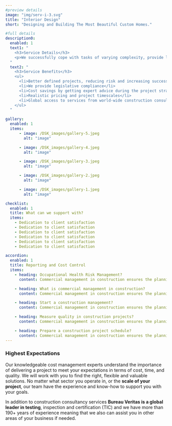 ```yaml
---
#preview details
image: "img/serv-i-3.svg"
title: "Interior Design"
short: "Designing and Building The Most Beautiful Custom Homes."

#full details
description0:
  enabled: 1
  text1: "
    <h3>Service Details</h3>
    <p>We successfully cope with tasks of varying complexity, provide long-term guarantees and regularly master new technologies. Our portfolio includes <span>dozens of successfully</span> completed projects of houses of different storeys, with high–quality finishes and good repairs. Building houses is our vocation!</p>
  "
  text2: "
    <h3>Service Benefits</h3>
    <ul>
      <li>Better defined projects, reducing risk and increasing success</li>
      <li>We provide legislative compliance</li>
      <li>Cost savings by getting expert advice during the project strategy and estimating</li>
      <li>Realistic pricing and project timescales</li>
      <li>Global access to services from world-wide construction consultancy</li>
    </ul>
  "

gallery: 
  enabled: 1
  items:
      - image: /DSK_images/gallery-5.jpeg
        alt: "image"

      - image: /DSK_images/gallery-4.jpeg
        alt: "image"

      - image: /DSK_images/gallery-3.jpeg
        alt: "image"

      - image: /DSK_images/gallery-2.jpeg
        alt: "image"

      - image: /DSK_images/gallery-1.jpeg
        alt: "image"          

checklist:
  enabled: 1
  title: What can we support with?
  items:
    - Dedication to client satisfaction
    - Dedication to client satisfaction
    - Dedication to client satisfaction
    - Dedication to client satisfaction
    - Dedication to client satisfaction
    - Dedication to client satisfaction

accordion:
  enabled: 1
  title: Reporting and Cost Control
  items:
    - heading: Occupational Health Risk Management?
      content: Commercial management in construction ensures the planning, execution, and coordination of a construction project from the start to finish. These are often for specific projects such as building or renovation projects that are sold or leased.

    - heading: What is commercial management in construction?
      content: Commercial management in construction ensures the planning, execution, and coordination of a construction project from the start to finish. These are often for specific projects such as building or renovation projects that are sold or leased.

    - heading: Start a construction management?
      content: Commercial management in construction ensures the planning, execution, and coordination of a construction project from the start to finish. These are often for specific projects such as building or renovation projects that are sold or leased.

    - heading: Measure quality in construction projects?
      content: Commercial management in construction ensures the planning, execution, and coordination of a construction project from the start to finish. These are often for specific projects such as building or renovation projects that are sold or leased.

    - heading: Prepare a construction project schedule?
      content: Commercial management in construction ensures the planning, execution, and coordination of a construction project from the start to finish. These are often for specific projects such as building or renovation projects that are sold or leased.
---
```


### Highest Expectations

Our knowledgeable cost management experts understand the importance of delivering a project to meet your expectations in terms of cost, time, and quality. We will work with you to find the right, flexible and valuable solutions. No matter what sector you operate in, or the **scale of your project**, our team have the experience and know-how to support you with your goals.

In addition to construction consultancy services **Bureau Veritas is a global leader in testing**, inspection and certification (TIC) and we have more than 190+ years of experience meaning that we also can assist you in other areas of your business if needed.
